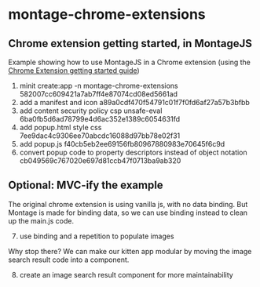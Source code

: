montage-chrome-extensions
=========================

## Chrome extension getting started, in MontageJS

Example showing how to use MontageJS in a Chrome extension (using the [Chrome Extension getting started guide](http://developer.chrome.com/extensions/getstarted.html))

1. minit create:app -n montage-chrome-extensions  582007cc609421a7ab7ff4e87074cd08ed5661ad
2. add a manifest and icon a89a0cdf470f54791c01f7f0fd6af27a57b3bfbb
3. add content security policy csp unsafe-eval 6ba0fb5d6ad78799e4d6ac352e1389c6054631fd
4. add popup.html style css 7ee9dac4c9306ee70abcdc16088d97bb78e02f31
5. add popup.js f40cb5eb2ee69156fb80967880983e70645f6c9d
6. convert popup code to property descriptors instead of object notation cb049569c767020e697d81ccb47f0713ba9ab320


## Optional: MVC-ify the example

The original chrome extension is using vanilla js, with no data binding. But Montage is made for binding data, so we can use binding instead to clean up the main.js code.

7. use binding and a repetition to populate images

Why stop there? We can make our kitten app modular by moving the image search result code into a component.

8. create an image search result component for more maintainability
